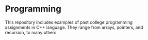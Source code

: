 Programming
===========

This repository includes examples of past college programming assignments in C++ language.
They range from arrays, pointers, and recursion, to many others.
